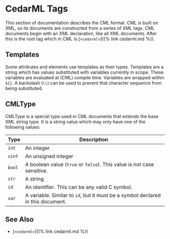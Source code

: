 # CedarML Tags

This section of documentation describes the CML format. CML is built on XML,
so its documents are constructed from a series of XML tags. CML documents begin
with an XML declaration, like all XML documents. After this is the root tag
which in CML is [`<cedarml>`]({% link cedarml.md %}).

## Templates
Some attributes and elements use templates as their types. Templates are a
string which has values substituted with variables currently in scope. These
variables are evaluated at (CML) compile time. Variables are wrapped within
`${}`. A backslash (`\\`) can be used to prevent that character sequence from
being substituted.

## CMLType

CMLType is a special type used in CML documents that extends the base XML
string type. It is a string value which may only have one of the following
values:

| Type   | Description                                                                     |
|--------|---------------------------------------------------------------------------------|
| `int`  | An integer                                                                      |
| `uint` | An unsigned integer                                                             |
| `bool` | A boolean value (`true` or `false`). This value is not case sensitive.          |
| `str`  | A string                                                                        |
| `id`   | An identifier. This can be any valid C symbol.                                  |
| `var`  | A variable. Similar to `id`, but it must be a symbol declared in this document. |

## See Also
 - [`<cedarml>`]({% link cedarml.md %})
